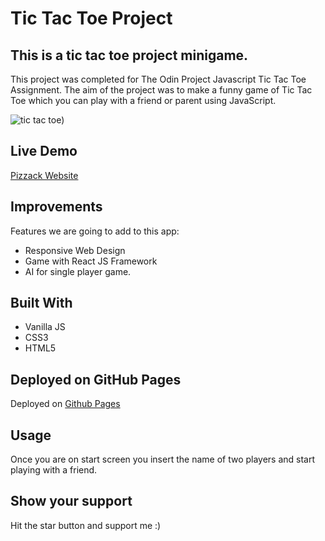 # Tic Tac Toe Project
## This is a tic tac toe project minigame.

This project was completed for The Odin Project Javascript  Tic Tac Toe Assignment. The aim of the project was to make a funny game of Tic Tac Toe which you can play with a friend or parent using JavaScript.

![tic tac toe](https://github.com/PapierKorb76/tictactoe/assets/62933268/928e70bf-0e75-483b-a909-76d71a97bdef))

## Live Demo
[Pizzack Website](https://papierkorb76.github.io/restaurant-page/)

## Improvements

Features we are going to add to this app:

- Responsive Web Design
- Game with React JS Framework
- AI for single player game.

## Built With
- Vanilla JS
- CSS3
- HTML5

## Deployed on GitHub Pages

Deployed on [Github Pages](https://pages.github.com/)

## Usage
Once you are on start screen you insert the name of two players and start playing with a friend.

## Show your support

Hit the star button and support me :)
